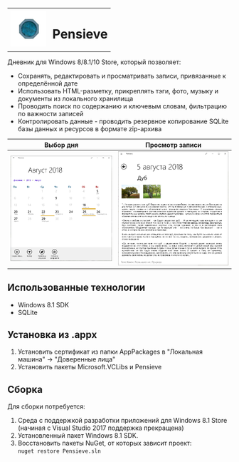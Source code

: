 <table>
   <tr>
      <td><img width="80" src="Images/Logo.png" alt="Logo"></td>
      <td><h1>Pensieve</h1></td>
   </tr>
</table>

Дневник для Windows 8/8.1/10 Store, который позволяет:

- Сохранять, редактировать и просматривать записи, привязанные к определённой дате
- Использовать HTML-разметку, прикреплять тэги, фото, музыку и документы из локального хранилища
- Проводить поиск по содержанию и ключевым словам, фильтрацию по важности записей
- Контролировать данные - проводить резервное копирование SQLite базы данных и ресурсов в формате zip-архива

| Выбор дня                         | Просмотр записи           |
| --------------------------------- | ------------------------- |
| ![Calendar](/Images/Calendar.png) | ![Note](/Images/Note.png) |

## Использованные технологии

- Windows 8.1 SDK
- SQLite

## Установка из .appx

1. Установить сертификат из папки AppPackages в "Локальная машина" -> "Доверенные лица"
2. Установить пакеты Microsoft.VCLibs и Pensieve

## Сборка

Для сборки потребуется:

1. Среда с поддержкой разработки приложений для Windows 8.1 Store (начиная с Visual Studio 2017 поддержка прекращена)
2. Установленный пакет Windows 8.1 SDK.
3. Восстановить пакеты NuGet, от которых зависит проект:<br/>`nuget restore Pensieve.sln`
